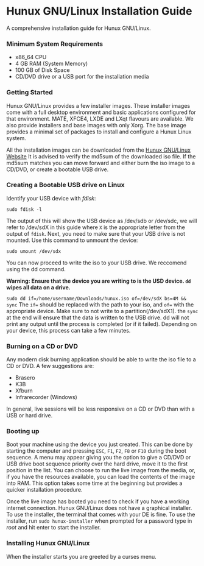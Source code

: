 # Hunux GNU/Linux Installation Guide
A comprehensive installation guide for Hunux GNU/Linux.

### Minimum System Requirements
- x86_64 CPU
- 4 GB RAM (System Memory)
- 100 GB of Disk Space
- CD/DVD drive or a USB port for the installation media

### Getting Started
Hunux GNU/Linux provides a few installer images.
These installer images come with a full desktop environment and basic applications configured for that environment.
MATE, XFCE4, LXDE and LXqt flavours are available. We also provide installers and base images with only Xorg.
The base image provides a minimal set of packages to install and configure a Hunux Linux system.

All the installation images can be downloaded from the [Hunux GNU/Linux Website](http://hunuxproject.org/download.html)
It is advised to verify the md5sum of the downloaded iso file.
If the md5sum matches you can move forward and either burn the iso image to a CD/DVD, or create a bootable USB drive.

### Creating a Bootable USB drive on Linux
Identify your USB device with *fdisk*:

`sudo fdisk -l`

The output of this will show the USB device as /dev/sdb or /dev/sdc, we will refer to /dev/sdX in this guide where `X` is the appropriate letter from the output of `fdisk`.
Next, you need to make sure that your USB drive is not mounted. Use this command to unmount the device:

`sudo umount /dev/sdx`

You can now proceed to write the iso to your USB drive. We reccomend using the dd command.

**Warning: Ensure that the device you are writing to is the USD device. `dd` wipes all data on a drive.**

`sudo dd if=/home/username/Downloads/hunux.iso of=/dev/sdX bs=4M && sync`
The `if=` should be replaced with the path to your iso, and `of=` with the appropriate device. Make sure to not write to a partition(/dev/sdX1).
the `sync` at the end will ensure that the data is written to the USB drive.
dd will not print any output until the process is completed (or if it failed).
Depending on your device, this process can take a few minutes.

### Burning on a CD or DVD

Any modern disk burning application should be able to write the iso file to a CD or DVD.
A few suggestions are:
- Brasero
- K3B
- Xfburn
- Infrarecorder (Windows)

In general, live sessions will be less responsive on a CD or DVD than with a USB or hard drive.

### Booting up

Boot your machine using the device you just created. This can be done by starting the computer and pressing `ESC`, `F1`, `F2`, `F8` or `F10` during the boot sequence. A menu may appear giving you the option to give a CD/DVD or USB drive boot sequence priority over the hard drive, move it to the first position in the list. You can choose to run the live image from the media, or, if you have the resources available, you can load the contents of the image into RAM. This option takes some time at the beginning but provides a quicker installation procedure.

Once the live image has booted you need to check if you have a working internet connection.
Hunux GNU/Linux does not have a graphical installer. To use the installer, the terminal that comes with your DE is fine. To use the installer, run `sudo hunux-installer` when prompted for a password type in *root* and hit enter to start the installer.

### Installing Hunux GNU/Linux

When the installer starts you are greeted by a curses menu.
